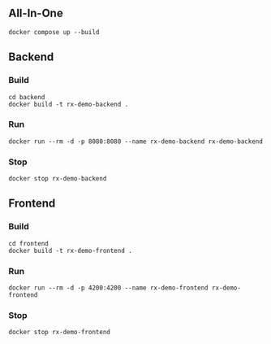 ## All-In-One
```shell
docker compose up --build
```

## Backend
### Build
```shell
cd backend
docker build -t rx-demo-backend .
```
### Run
```shell
docker run --rm -d -p 8080:8080 --name rx-demo-backend rx-demo-backend
```
### Stop
```shell
docker stop rx-demo-backend
```

## Frontend
### Build
```shell
cd frontend
docker build -t rx-demo-frontend .
```
### Run
```shell
docker run --rm -d -p 4200:4200 --name rx-demo-frontend rx-demo-frontend
```
### Stop
```shell
docker stop rx-demo-frontend
```